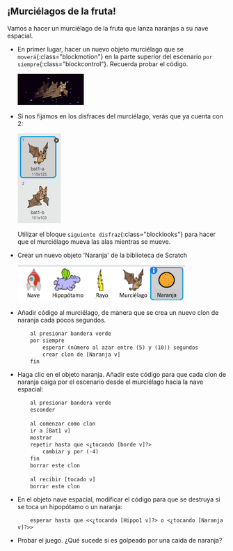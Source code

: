 ## ¡Murciélagos de la fruta!

Vamos a hacer un murciélago de la fruta que lanza naranjas a su nave espacial.

+ En primer lugar, hacer un nuevo objeto murciélago que se `moverá`{:class="blockmotion"} en la parte superior del escenario `por siempre`{:class="blockcontrol"}. Recuerda probar el código.

	![screenshot](images/invaders-bat.png)

+ Si nos fijamos en los disfraces del murciélago, verás que ya cuenta con 2:

	![screenshot](images/invaders-bat-costume.png)

	Utilizar el bloque `siguiente disfraz`{:class="blocklooks"} para hacer que el murciélago mueva las alas mientras se mueve.

+ Crear un nuevo objeto 'Naranja' de la biblioteca de Scratch

	![screenshot](images/invaders-orange.png)


+ Añadir código al murciélago, de manera que se crea un nuevo clon de naranja cada pocos segundos.

	```blocks
		al presionar bandera verde
		por siempre
			esperar (número al azar entre (5) y (10)) segundos
			crear clon de [Naranja v]
		fin
	```

+ Haga clic en el objeto naranja. Añadir este código para que cada clon de naranja caiga por el escenario desde el murciélago hacia la nave espacial:

	```blocks
		al presionar bandera verde
		esconder

		al comenzar como clon
		ir a [Bat1 v]
		mostrar
		repetir hasta que <¿tocando [borde v]?>
			cambiar y por (-4)
		fin
		borrar este clon

		al recibir [tocado v]
		borrar este clon
	```

+ En el objeto nave espacial, modificar el código para que se destruya si se toca un hipopótamo o un naranja:

	```blocks
		esperar hasta que <<¿tocando [Hippo1 v]?> o <¿tocando [Naranja v]?>>
	```

+ Probar el juego. ¿Qué sucede si es golpeado por una caída de naranja?
